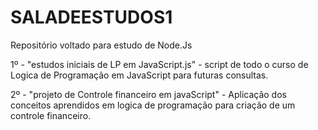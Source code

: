 # SALADEESTUDOS1

Repositório voltado para estudo de Node.Js

1º - "estudos iniciais de LP em JavaScript.js" - script de todo o curso de Logica de Programação em JavaScript para futuras consultas.

2º - "projeto de Controle financeiro em javaScript" - Aplicação dos conceitos aprendidos em logica de programação para criação de um controle financeiro. 

